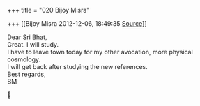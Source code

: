 +++
title = "020 Bijoy Misra"

+++
[[Bijoy Misra	2012-12-06, 18:49:35 [Source](https://groups.google.com/g/bvparishat/c/y2J40OEKN0Q)]]



Dear Sri Bhat,  
Great. I will study.  
I have to leave town today for my other avocation, more physical cosmology.  
I will get back after studying the new references.  
Best regards,  
BM  



